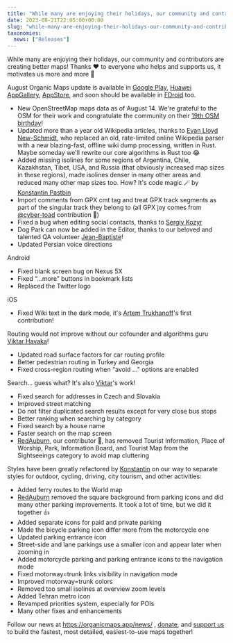 ```yaml
---
title: "While many are enjoying their holidays, our community and contributors are creating better maps"
date: 2023-08-21T22:05:00+00:00
slug: "while-many-are-enjoying-their-holidays-our-community-and-contributors-are-creating-better-maps"
taxonomies:
  news: ["Releases"]
---
```


While many are enjoying their holidays, our community and contributors are creating better maps! Thanks ♥️ to everyone who helps and supports us, it motivates us more and more 🚀

August Organic Maps update is available in [Google Play](https://play.google.com/store/apps/details?id=app.organicmaps&hl=en), [Huawei AppGallery](https://appgallery.huawei.com/#/app/C104325611?local=en), [AppStore](https://apps.apple.com/app/organic-maps/id1567437057), and soon should be available in [FDroid](https://f-droid.org/en/packages/app.organicmaps/) too.

* New OpenStreetMap maps data as of August 14. We're grateful to the OSM for their work and congratulate the community on their [19th OSM birthday](https://wiki.openstreetmap.org/wiki/Birthday)!
* Updated more than a year old Wikipedia articles, thanks to [Evan Lloyd New-Schmidt](https://evan.new-schmidt.com/), who replaced an old, rate-limited online Wikipedia parser with a new blazing-fast, offline wiki dump processing, written in Rust. Maybe someday we'll rewrite our core algorithms in Rust too 😂
* Added missing isolines for some regions of Argentina, Chile, Kazakhstan, Tibet, USA, and Russia (that obviously increased map sizes in these regions), made isolines denser in many other areas and reduced many other map sizes too. How? It's code magic 🪄 by [Konstantin Pastbin](https://github.com/pastk)
* Import comments from GPX cmt tag and treat GPX track segments as part of the singular track they belong to (all GPX joy comes from [@cyber-toad](https://github.com/cyber-toad) contribution 🙏)
* Fixed a bug when editing social contacts, thanks to [Sergiy Kozyr](https://github.com/strump)
* Dog Park can now be added in the Editor, thanks to our beloved and talented QA volunteer [Jean-Baptiste](https://github.com/Jean-BaptisteC)!
* Updated Persian voice directions

Android
* Fixed blank screen bug on Nexus 5X
* Fixed “…more” buttons in bookmark lists
* Replaced the Twitter logo

iOS
* Fixed Wiki text in the dark mode, it's [Artem Trukhanoff](https://github.com/ArtemX9)'s first contribution!

Routing would not improve without our cofounder and algorithms guru [Viktar Havaka](https://github.com/vng)!
* Updated road surface factors for car routing profile
* Better pedestrian routing in Turkey and Georgia
* Fixed cross-region routing when "avoid …" options are enabled

Search… guess what? It's also [Viktar](https://github.com/vng)'s work!
* Fixed search for addresses in Czech and Slovakia
* Improved street matching
* Do not filter duplicated search results except for very close bus stops
* Better ranking when searching by category
* Fixed search by a house name
* Faster search on the map screen
* [RedAuburn](https://github.com/RedAuburn), our contributor 🙏, has removed Tourist Information, Place of Worship, Park, Information Board, and Tourist Map from the Sightseeings category to avoid map cluttering

Styles have been greatly refactored by [Konstantin](https://github.com/pastk) on our way to separate styles for outdoor, cycling, driving, city tourism, and other activities:
* Added ferry routes to the World map
* [RedAuburn](https://github.com/RedAuburn) removed the square background from parking icons and did many other parking improvements. It took a lot of time, but we did it together 👍
* Added separate icons for paid and private parking
* Made the bicycle parking icon differ more from the motorcycle one
* Updated parking entrance icon
* Street-side and lane parkings use a smaller icon and appear later when zooming in
* Added motorcycle parking and parking entrance icons to the navigation mode
* Fixed motorway=trunk links visibility in navigation mode
* Improved motorway=trunk colors
* Removed too small isolines at overview zoom levels
* Added Tehran metro icon
* Revamped priorities system, especially for POIs
* Many other fixes and enhancements

Follow our news at <https://organicmaps.app/news/> , [donate](https://organicmaps.app/donate/), and [support us](https://organicmaps.app/support-us/) to build the fastest, most detailed, easiest-to-use maps together!
